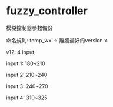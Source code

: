 # fuzzy_controller
模糊控制器參數備份

命名規則: temp_wx -> 離牆最好的version x

v12: 4 input, 

input 1: 180~210

input 2: 210~240

input 3: 240~270

input 4: 310~325
